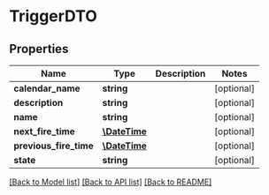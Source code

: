 # TriggerDTO

## Properties
Name | Type | Description | Notes
------------ | ------------- | ------------- | -------------
**calendar_name** | **string** |  | [optional] 
**description** | **string** |  | [optional] 
**name** | **string** |  | [optional] 
**next_fire_time** | [**\DateTime**](\DateTime.md) |  | [optional] 
**previous_fire_time** | [**\DateTime**](\DateTime.md) |  | [optional] 
**state** | **string** |  | [optional] 

[[Back to Model list]](../../README.md#documentation-for-models) [[Back to API list]](../../README.md#documentation-for-api-endpoints) [[Back to README]](../../README.md)

